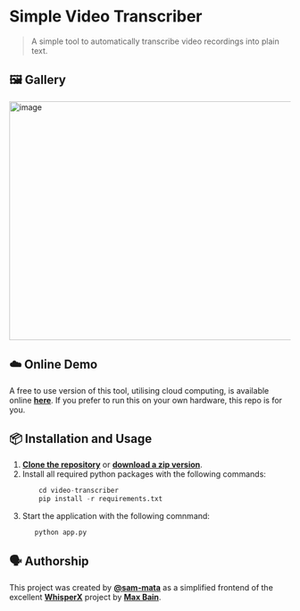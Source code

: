 # Simple Video Transcriber
> A simple tool to automatically transcribe video recordings into plain text.


## 🖼️ Gallery
<img width="1098" height="427" alt="image" src="https://github.com/user-attachments/assets/c86d5c26-bff5-4a26-bd6b-fa1a8657aa45" />


## ☁️ Online Demo
A free to use version of this tool, utilising cloud computing, is available online **[here](https://huggingface.co/spaces/sam-mata/Lecture-Transcriber)**.
If you prefer to run this on your own hardware, this repo is for you.


## 📦 Installation and Usage
1. **[Clone the repository](https://github.com/sam-mata/video-transcriber.git)** or **[download a zip version](https://github.com/sam-mata/video-transcriber/archive/refs/heads/main.zip)**.
2. Install all required python packages with the following commands:
    ```python
        cd video-transcriber
        pip install -r requirements.txt
    ```
3. Start the application with the following comnmand:
   ```python
      python app.py
   ```


## 🗣️ Authorship
This project was created by **[@sam-mata](https://github.com/sam-mata)** as a simplified frontend of the excellent **[WhisperX](https://github.com/m-bain/whisperX)** project by **[Max Bain](https://github.com/m-bain)**.
